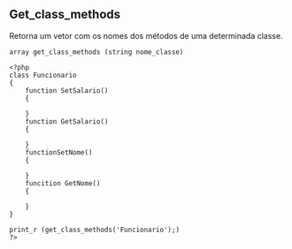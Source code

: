 ## Get_class_methods

Retorna um vetor com os nomes dos métodos de uma determinada classe.
```
array get_class_methods (string nome_classe)

<?php
class Funcionario
{
    function SetSalario()
    {

    }
    function GetSalario()
    {

    }
    functionSetNome()
    {

    }
    funcition GetNome()
    {

    }
}

print_r (get_class_methods('Funcionario');)
?>
```